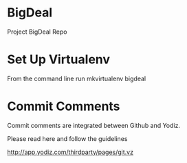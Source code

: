BigDeal
=======

Project BigDeal Repo


Set Up Virtualenv
=================


From the command line run mkvirtualenv bigdeal


Commit Comments
===============

Commit comments are integrated between Github and Yodiz. 

Please read here and follow the guidelines

http://app.yodiz.com/thirdparty/pages/git.vz
